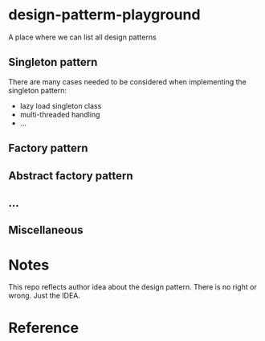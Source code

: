 # design-patterm-playground
A place where we can list all design patterns

## Singleton pattern
There are many cases needed to be considered when implementing the singleton pattern:
 - lazy load singleton class
 - multi-threaded handling
 - ...
 
## Factory pattern
## Abstract factory pattern
## ...

## Miscellaneous

# Notes
This repo reflects author idea about the design pattern. There is no right or wrong. Just the IDEA.

# Reference
 